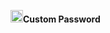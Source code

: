 <img src="https://cdn-icons-png.flaticon.com/512/1384/1384060.png" width="20" height="20"><a>**Custom Password**</a>
